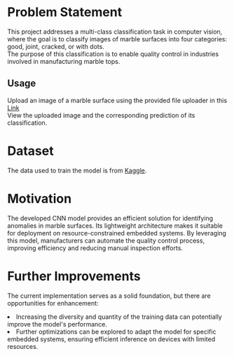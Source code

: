 # Problem Statement
This project addresses a multi-class classification task in computer vision, where the goal is to classify images of marble surfaces into four categories: good, joint, cracked, or with dots.<br> The purpose of this classification is to enable quality control in industries involved in manufacturing marble tops.  

## Usage
Upload an image of a marble surface using the provided file uploader in this [Link](https://kevkibe-marble-surface-anomaly-detection-using-cnn-m-app-sesrxd.streamlit.app/)<br>
View the uploaded image and the corresponding prediction of its classification.

# Dataset
The data used to train the model is from [Kaggle](https://www.kaggle.com/datasets/wardaddy24/marble-surface-anomaly-detection-2).
# Motivation
The developed CNN model provides an efficient solution for identifying anomalies in marble surfaces. Its lightweight architecture makes it suitable for deployment on resource-constrained embedded systems. By leveraging this model, manufacturers can automate the quality control process, improving efficiency and reducing manual inspection efforts.
# Further Improvements
The current implementation serves as a solid foundation, but there are opportunities for enhancement:
<li>Increasing the diversity and quantity of the training data can potentially improve the model's performance.
<li>Further optimizations can be explored to adapt the model for specific embedded systems, ensuring efficient inference on devices with limited resources.


  
